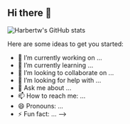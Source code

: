 ## Hi there 👋
![Harbertw's GitHub stats](https://github-readme-stats.vercel.app/api?username=Harbertw&theme=dark&show_icons=true)
<!--
**harbertw/harbertw** is a ✨ _special_ ✨ repository because its `README.md` (this file) appears on your GitHub profile.
### 📊 Weekly Development Breakdown

<!--START_SECTION:waka-->
<!--END_SECTION:waka-->


Here are some ideas to get you started:

- 🔭 I’m currently working on ...
- 🌱 I’m currently learning ...
- 👯 I’m looking to collaborate on ...
- 🤔 I’m looking for help with ...
- 💬 Ask me about ...
- 📫 How to reach me: ...
- 😄 Pronouns: ...
- ⚡ Fun fact: ...
-->
